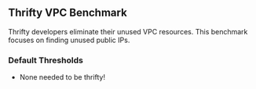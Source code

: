 ## Thrifty VPC Benchmark

Thrifty developers eliminate their unused VPC resources. This benchmark focuses on finding unused public IPs.

### Default Thresholds

- None needed to be thrifty!

